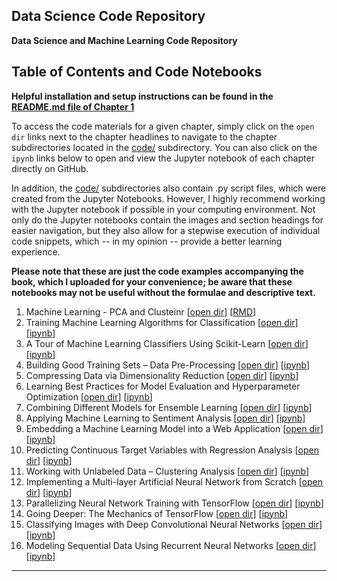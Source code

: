## Data Science Code Repository


**Data Science and Machine Learning Code Repository**  



## Table of Contents and Code Notebooks

**Helpful installation and setup instructions can be found in the [README.md file of Chapter 1](code/ch01/README.md)**

To access the code materials for a given chapter, simply click on the `open dir` links next to the chapter headlines to navigate to the chapter subdirectories located in the [code/](code/) subdirectory. You can also click on the `ipynb` links below to open and view the Jupyter notebook of each chapter directly on GitHub.

In addition, the [code/](code/) subdirectories also contain .py script files, which were created from the Jupyter Notebooks. However, I highly recommend working with the Jupyter notebook if possible in your computing environment. Not only do the Jupyter notebooks contain the images and section headings for easier navigation, but they also allow for a stepwise execution of individual code snippets, which -- in my opinion -- provide a better learning experience.

**Please note that these are just the code examples accompanying the book, which I uploaded for your convenience; be aware that these notebooks may not be useful without the formulae and descriptive text.**   


1. Machine Learning - PCA and Clusteinr [[open dir](./Analisis_Multivariante/)] [[RMD](./Analisis_Multivariante/Armando_olivares_HomeworkMultivariate.Rmd)] 
2. Training Machine Learning Algorithms for Classification [[open dir](./code/ch02)] [[ipynb](./code/ch02/ch02.ipynb)] 
3. A Tour of Machine Learning Classifiers Using Scikit-Learn [[open dir](./code/ch03)] [[ipynb](./code/ch03/ch03.ipynb)] 
4. Building Good Training Sets – Data Pre-Processing [[open dir](./code/ch04)] [[ipynb](./code/ch04/ch04.ipynb)] 
5. Compressing Data via Dimensionality Reduction [[open dir](./code/ch05)] [[ipynb](./code/ch05/ch05.ipynb)] 
6. Learning Best Practices for Model Evaluation and Hyperparameter Optimization [[open dir](./code/ch06)] [[ipynb](./code/ch06/ch06.ipynb)]
7. Combining Different Models for Ensemble Learning [[open dir](./code/ch07)] [[ipynb](./code/ch07/ch07.ipynb)]
8. Applying Machine Learning to Sentiment Analysis [[open dir](./code/ch08)] [[ipynb](./code/ch08/ch08.ipynb)] 
9. Embedding a Machine Learning Model into a Web Application [[open dir](./code/ch09)] [[ipynb](./code/ch09/ch09.ipynb)] 
10. Predicting Continuous Target Variables with Regression Analysis [[open dir](./code/ch10)] [[ipynb](./code/ch10/ch10.ipynb)] 
11. Working with Unlabeled Data – Clustering Analysis [[open dir](./code/ch11)] [[ipynb](./code/ch11/ch11.ipynb)] 
12. Implementing a Multi-layer Artificial Neural Network from Scratch [[open dir](./code/ch12)] [[ipynb](./code/ch12/ch12.ipynb)] 
13. Parallelizing Neural Network Training with TensorFlow [[open dir](./code/ch13)] [[ipynb](./code/ch13/ch13.ipynb)] 
14. Going Deeper: The Mechanics of TensorFlow [[open dir](./code/ch14)] [[ipynb](./code/ch14/ch14.ipynb)] 
15. Classifying Images with Deep Convolutional Neural Networks [[open dir](./code/ch15)] [[ipynb](./code/ch15/ch15.ipynb)] 
16. Modeling Sequential Data Using Recurrent Neural Networks [[open dir](./code/ch16)] [[ipynb](./code/ch16/ch16.ipynb)] 


--- 

<br>
<br>
